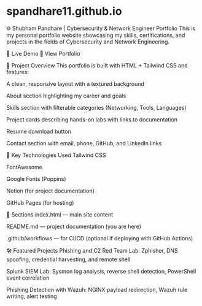 # spandhare11.github.io
🌐 Shubham Pandhare | Cybersecurity & Network Engineer Portfolio
This is my personal portfolio website showcasing my skills, certifications, and projects in the fields of Cybersecurity and Network Engineering.

🚀 Live Demo
🔗 View Portfolio

📁 Project Overview
This portfolio is built with HTML + Tailwind CSS and features:

A clean, responsive layout with a textured background

About section highlighting my career and goals

Skills section with filterable categories (Networking, Tools, Languages)

Project cards describing hands-on labs with links to documentation

Resume download button

Contact section with email, phone, GitHub, and LinkedIn links

🧠 Key Technologies Used
Tailwind CSS

FontAwesome

Google Fonts (Poppins)

Notion (for project documentation)

GitHub Pages (for hosting)

📂 Sections
index.html — main site content

README.md — project documentation (you are here)

.github/workflows — for CI/CD (optional if deploying with GitHub Actions)

🛠️ Featured Projects
Phishing and C2 Red Team Lab: Zphisher, DNS spoofing, credential harvesting, and remote shell

Splunk SIEM Lab: Sysmon log analysis, reverse shell detection, PowerShell event correlation

Phishing Detection with Wazuh: NGINX payload redirection, Wazuh rule writing, alert testing


